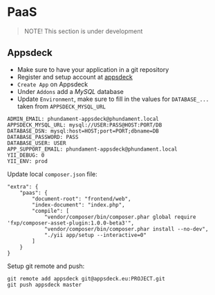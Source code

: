 PaaS
====

> NOTE! This section is under development

Appsdeck
--------

- Make sure to have your application in a git repository
- Register and setup account at [appsdeck](https://appsdeck.eu/home/apps)
- `Create App` on Appsdeck
- Under `Addons` add a *MySQL* database
- Update `Environment`, make sure to fill in the values for `DATABASE_...` taken from `APPSDECK_MYSQL_URL`

```
ADMIN_EMAIL: phundament-appsdeck@phundament.local
APPSDECK_MYSQL_URL: mysql://USER:PASS@HOST:PORT/DB
DATABASE_DSN: mysql:host=HOST;port=PORT;dbname=DB
DATABASE_PASSWORD: PASS
DATABASE_USER: USER
APP_SUPPORT_EMAIL: phundament-appsdeck@phundament.local
YII_DEBUG: 0
YII_ENV: prod
```

Update local `composer.json` file:

    "extra": {
        "paas": {
            "document-root": "frontend/web",
            "index-document": "index.php",
            "compile": [
                "vendor/composer/bin/composer.phar global require 'fxp/composer-asset-plugin:1.0.0-beta3'",
                "vendor/composer/bin/composer.phar install --no-dev",
                "./yii app/setup --interactive=0"
            ]
        }
    }

Setup git remote and push:

```
git remote add appsdeck git@appsdeck.eu:PROJECT.git
git push appsdeck master
```

